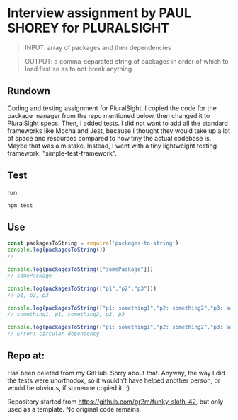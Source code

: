 # Interview assignment by PAUL SHOREY for PLURALSIGHT

> INPUT: array of packages and their dependencies 

> OUTPUT: a comma-separated string of packages in order of which to load first so as to not break anything

## Rundown

Coding and testing assignment for PluralSight. I copied the code for the package manager from the repo mentioned below, then changed it to PluralSight specs. Then, I added tests. I did not want to add all the standard frameworks like Mocha and Jest, because I thought they would take up a lot of space and resources compared to how tiny the actual codebase is. Maybe that was a mistake. Instead, I went with a tiny lightweight testing framework: "simple-test-framework".  


## Test

run:
```
npm test
```


## Use

```js
const packagesToString = require('packages-to-string')
console.log(packagesToString())
// 

console.log(packagesToString(["somePackage"]))
// somePackage 

console.log(packagesToString(["p1","p2","p3"]))
// p1, p2, p3 

console.log(packagesToString(["p1: something1","p2: something2","p3: something1"]))
// something1, p1, something2, p2, p3 

console.log(packagesToString(["p1: something1","p2: something2","p3: something1","something1: p1"]))
// Error: circular dependency
```

## Repo at: 

Has been deleted from my GitHub. Sorry about that. Anyway, the way I did the tests were unorthodox, so it wouldn't have helped another person, or would be obvious, if someone copied it. :)  
  
Repository started from <a href="https://github.com/gr2m/funky-sloth-42">https://github.com/gr2m/funky-sloth-42</a>, but only used as a template. No original code remains. 
 

